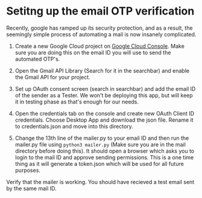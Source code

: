 # Setitng up the email OTP verification

Recently, google has ramped up its security protection, and as a result, the seemingly simple process of automating a mail is now insanely complicated.


1. Create a new Google Cloud project on [Google Cloud Console](https://console.cloud.google.com/). Make sure you are doing this on the email ID you will use to send the automated OTP's.

2. Open the Gmail API Library (Search for it in the searchbar) and enable the Gmail API for your project.

3. Set up OAuth consent screen (search in searchbar) and add the email ID of the sender as a Tester. We won't be deploying this app, but will keep it in testing phase as that's enough for our needs.

4. Open the credentials tab on the console and create new OAuth Client ID credentials. Choose Desktop App and download the json file. Rename it to credentials.json and move into this directory. 

5. Change the 13th line of the mailer.py to your email ID and then run the mailer.py file using `python3 mailer.py` (Make sure you are in the mail directory before doing this). It should open a browser which asks you to login to the mail ID and approve sending permissions. This is a one time thing as it will generate a token.json which will be used for all future purposes.

Verify that the mailer is working. You should have recieved a test email sent by the same mail ID.

